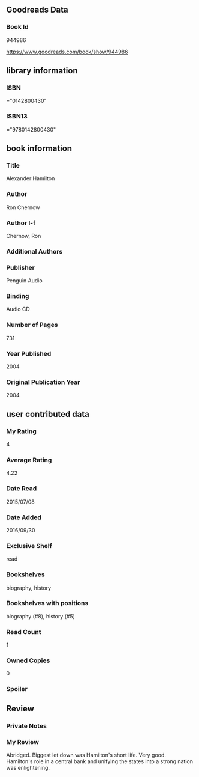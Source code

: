 <!-- This template shows how to bulk convert all columns of data into one markdown file -->
<!-- caveat: KeyError if there's a mismatch. Empty values output nothing -->

## Goodreads Data

### Book Id 

944986

https://www.goodreads.com/book/show/944986

## library information

### ISBN 
="0142800430"

### ISBN13 
="9780142800430"

## book information

### Title
Alexander Hamilton

### Author 
Ron Chernow

### Author l-f 
Chernow, Ron

### Additional Authors


### Publisher 
Penguin Audio

### Binding
Audio CD

### Number of Pages
731

### Year Published
2004

### Original Publication Year 
2004

## user contributed data

### My Rating
4

### Average Rating
4.22

### Date Read
2015/07/08

### Date Added
2016/09/30

### Exclusive Shelf
read

### Bookshelves
biography, history

### Bookshelves with positions
biography (#8), history (#5)

### Read Count
1

### Owned Copies
0

### Spoiler 


## Review

### Private Notes


### My Review
Abridged. Biggest let down was Hamilton's short life. Very good.<br/>Hamilton's role in a central bank and unifying the states into a strong nation was enlightening.